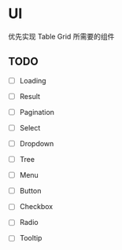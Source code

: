 # UI

优先实现 Table Grid 所需要的组件

## TODO

+ [ ] Loading
+ [ ] Result
+ [ ] Pagination
+ [ ] Select

+ [ ] Dropdown
+ [ ] Tree
+ [ ] Menu
+ [ ] Button

+ [ ] Checkbox
+ [ ] Radio

+ [ ] Tooltip
